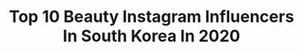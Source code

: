 ---
title: Top 10 Beauty Instagram Influencers In South Korea In 2020
description: >-
  Find top beauty Instagram influencers in South Korea in 2020. Most popular hashtags: #ad #uhd #thebeautybreakdown #y218.
platform: Instagram
profiles:
  - username: "director_pihyunjung"
    fullname: >-
      디렉터파이
    location: "South Korea"
    followers: 67245
    engagement: 192
    commentsToLikes: 0.050758
    avatar: "https://scontent-lhr8-1.cdninstagram.com/v/t51.2885-19/s320x320/49310754_288125345388399_2988333975635755008_n.jpg?_nc_ht=scontent-lhr8-1.cdninstagram.com&_nc_ohc=_JkmLuwk9uUAX_2-UpX&oh=c226c8b9efae28a7e2160fc1760f889a&oe=5EBC3CE9"
    verified: false
    hashtags: "#tr, #cushionfoundation, #directorpi, #thanksgod"
  - username: "samuelsnapbook"
    fullname: >-
      🇰🇷 사무엘스냅 김수로
    location: "South Korea"
    followers: 7847
    engagement: 1574
    commentsToLikes: 0.019391
    avatar: "https://scontent-ams4-1.cdninstagram.com/v/t51.2885-19/s320x320/91453051_151005656260576_470452734575771648_n.jpg?_nc_ht=scontent-ams4-1.cdninstagram.com&_nc_ohc=e-d4N5liZ94AX-GjVpI&oh=5215062bc3139f89931572350e3fab8d&oe=5EBB6D8C"
    verified: false
    hashtags: ""
  - username: "songbly84"
    fullname: >-
      송블리
    location: "South Korea"
    followers: 51884
    engagement: 508
    commentsToLikes: 0.013421
    avatar: "https://scontent-ams4-1.cdninstagram.com/v/t51.2885-19/s320x320/90354355_224258582286168_997577768780693504_n.jpg?_nc_ht=scontent-ams4-1.cdninstagram.com&_nc_ohc=9u8JYF9nBAoAX-BoVVH&oh=86c60229f83eadd708be0367a2c77b2e&oe=5EBCB4E1"
    verified: false
    hashtags: "#illust"
  - username: "hyeggossi"
    fullname: >-
      ᴊᴊɪɴsᴛᴀɢʀᴀᴍ___
    location: "South Korea"
    followers: 35389
    engagement: 225
    commentsToLikes: 0.035372
    avatar: "https://scontent-ams4-1.cdninstagram.com/v/t51.2885-19/s320x320/87566673_783867245454464_6140376256165707776_n.jpg?_nc_ht=scontent-ams4-1.cdninstagram.com&_nc_ohc=gt6puS2lpLYAX_vLgj4&oh=ea81d06c263048d5a6bdc702792ee3ca&oe=5EBA0076"
    verified: false
    hashtags: "#alartz, #findkapoor, #fkr, #fkrmonogram"
  - username: "morganalisonstewart"
    fullname: >-
      Morgan
    location: "South Korea"
    followers: 81382
    engagement: 274
    commentsToLikes: 0.016091
    avatar: "https://scontent-ams4-1.cdninstagram.com/v/t51.2885-19/s320x320/67763556_367359480845688_8890263461527814144_n.jpg?_nc_ht=scontent-ams4-1.cdninstagram.com&_nc_ohc=DllMOZcpEYMAX-5RFdZ&oh=ba51515d73bbd8561d6446dc8ff0ac2e&oe=5EB9066D"
    verified: false
    hashtags: "#holidayglam, #goalsfor2020, #tuesdaymotivation, #thebeautybreakdown"
  - username: "4.7.4.7"
    fullname: >-
      Dra. Gina ⚡️(지나)
    location: "South Korea"
    followers: 56775
    engagement: 265
    commentsToLikes: 0.018518
    avatar: "https://scontent-ams4-1.cdninstagram.com/v/t51.2885-19/s320x320/91093424_2580724925579466_1658292568112234496_n.jpg?_nc_ht=scontent-ams4-1.cdninstagram.com&_nc_ohc=buVTg1FADAkAX86X0FC&oh=913711e28affda6338bb26c9d6aef022&oe=5EBCB556"
    verified: false
    hashtags: "#8m2020, #shibuyahmo, #australiagram, #sydneylife"
  - username: "gyuri_pp"
    fullname: >-
      박규리 Park Gyuri
    location: "South Korea"
    followers: 72839
    engagement: 201
    commentsToLikes: 0.015691
    avatar: "https://scontent-ams4-1.cdninstagram.com/v/t51.2885-19/s320x320/83889206_504168337192140_6027501101127827456_n.jpg?_nc_ht=scontent-ams4-1.cdninstagram.com&_nc_ohc=fluYrKMB5hgAX8V1RSj&oh=7ae12126e539a61c98319fc5d2dd525c&oe=5EB378A1"
    verified: false
    hashtags: "#peripera, #giftfrom, #ad, #jambajuicekr"
  - username: "_another_beauty"
    fullname: >-
      어나더another🌺
    location: "South Korea"
    followers: 37619
    engagement: 202
    commentsToLikes: 0.017548
    avatar: "https://scontent-lht6-1.cdninstagram.com/v/t51.2885-19/s320x320/89468158_251636922519846_2576254966213640192_n.jpg?_nc_ht=scontent-lht6-1.cdninstagram.com&_nc_ohc=_gOkz3FYGQcAX-WJwGm&oh=f93195ba37d9141340a5645afa78c2d1&oe=5EB8D014"
    verified: false
    hashtags: "#tfface, #br10, #stay, #sponsored"
  - username: "young.story"
    fullname: >-
      영스토리 youngstory
    location: "South Korea"
    followers: 94021
    engagement: 349
    commentsToLikes: 0.006318
    avatar: "https://scontent-lhr8-1.cdninstagram.com/v/t51.2885-19/s320x320/90236824_194969205262453_6098059188938735616_n.jpg?_nc_ht=scontent-lhr8-1.cdninstagram.com&_nc_ohc=eqiG9gklVUMAX-JGzbq&oh=364f5765c583ee00bbd1b7068e04ffe8&oe=5EB94426"
    verified: false
    hashtags: "#24, #giftfrombenefit, #heynature, #bjewel"
  - username: "ariarisom"
    fullname: >-
      아리솜의 짜릿한 뷰티 / ARISOM
    location: "South Korea"
    followers: 101578
    engagement: 95
    commentsToLikes: 0.021660
    avatar: "https://scontent-ams4-1.cdninstagram.com/v/t51.2885-19/s320x320/28157218_170323570425458_6860661581877870592_n.jpg?_nc_ht=scontent-ams4-1.cdninstagram.com&_nc_ohc=pflgewIrsrAAX-xBwl5&oh=9fb881bbf8f59663e3097879c79f3153&oe=5EAFB17C"
    verified: false
    hashtags: "#schutz, #giverny, #telse, #uv"
---